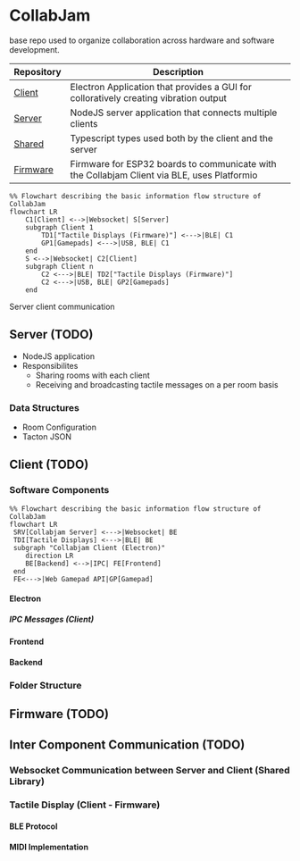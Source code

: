 # CollabJam

base repo used to organize collaboration across hardware and software development.

| Repository     | Description                                                                                  |
| -------- | -------------------------------------------------------------------------------------------- |
| [Client](https://github.com/TactileVision/CollabJam-Client)   | Electron Application that provides a GUI for colloratively creating vibration output         |
| [Server](https://github.com/TactileVision/CollabJam-Server)   | NodeJS server application that connects multiple clients                                     |
| [Shared](https://github.com/TactileVision/CollabJam-Firmware)   | Typescript types used both by the client and the server                                      |
| [Firmware](https://github.com/TactileVision/CollabJam-Firmware) | Firmware for ESP32 boards to communicate with the Collabjam Client via BLE, uses Platformio  |

```mermaid
%% Flowchart describing the basic information flow structure of CollabJam
flowchart LR
    C1[Client] <-->|Websocket| S[Server]
    subgraph Client 1
        TD1["Tactile Displays (Firmware)"] <--->|BLE| C1
        GP1[Gamepads] <--->|USB, BLE| C1
    end
    S <-->|Websocket| C2[Client]
    subgraph Client n
        C2 <--->|BLE| TD2["Tactile Displays (Firmware)"]
        C2 <--->|USB, BLE| GP2[Gamepads]
    end
```

Server client communication

## Server (TODO)

- NodeJS application
- Responsibilites
  - Sharing rooms with each client
  - Receiving and broadcasting tactile messages on a per room basis

### Data Structures

- Room Configuration
- Tacton JSON

## Client (TODO)

<!-- ### Application Information -->

### Software Components

```mermaid
%% Flowchart describing the basic information flow structure of CollabJam
flowchart LR
 SRV[Collabjam Server] <--->|Websocket| BE
 TDI[Tactile Displays] <--->|BLE| BE
 subgraph "Collabjam Client (Electron)"
    direction LR
    BE[Backend] <-->|IPC| FE[Frontend]
 end
 FE<--->|Web Gamepad API|GP[Gamepad]
```

#### Electron

##### IPC Messages (Client)

#### Frontend

#### Backend

### Folder Structure

## Firmware (TODO)

## Inter Component Communication (TODO)

### Websocket Communication between Server and Client (Shared Library)

### Tactile Display  (Client - Firmware)

#### BLE Protocol

#### MIDI Implementation
